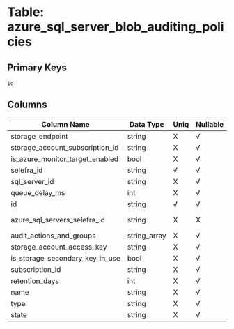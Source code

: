 # Table: azure_sql_server_blob_auditing_policies

## Primary Keys 

```
id
```


## Columns 

|  Column Name   |  Data Type  | Uniq | Nullable | Description | 
|  ----  | ----  | ----  | ----  | ---- | 
| storage_endpoint | string | X | √ |  | 
| storage_account_subscription_id | string | X | √ |  | 
| is_azure_monitor_target_enabled | bool | X | √ |  | 
| selefra_id | string | √ | √ | primary keys value md5 | 
| sql_server_id | string | X | √ |  | 
| queue_delay_ms | int | X | √ |  | 
| id | string | √ | √ |  | 
| azure_sql_servers_selefra_id | string | X | X | fk to azure_sql_servers.selefra_id | 
| audit_actions_and_groups | string_array | X | √ |  | 
| storage_account_access_key | string | X | √ |  | 
| is_storage_secondary_key_in_use | bool | X | √ |  | 
| subscription_id | string | X | √ |  | 
| retention_days | int | X | √ |  | 
| name | string | X | √ |  | 
| type | string | X | √ |  | 
| state | string | X | √ |  | 


